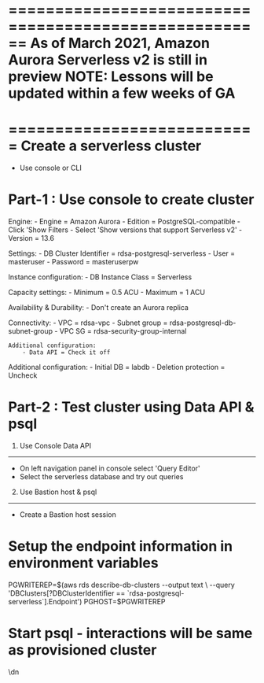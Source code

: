 ======================================================
As of March 2021, 
Amazon Aurora Serverless v2 is still in preview
NOTE: Lessons will be updated within a few weeks of GA
======================================================




===========================
Create a serverless cluster
===========================
* Use console or CLI

Part-1 : Use console to create cluster
======================================

Engine:
    - Engine = Amazon Aurora
    - Edition = PostgreSQL-compatible
    - Click 'Show Filters
        - Select 'Show versions that support Serverless v2'
    - Version = 13.6

Settings:
    - DB Cluster Identifier = rdsa-postgresql-serverless
    - User = masteruser
    - Password = masteruserpw

Instance configuration:
    - DB Instance Class = Serverless

Capacity settings:
    - Minimum = 0.5 ACU
    - Maximum = 1 ACU

Availability & Durability:
    - Don't create an Aurora replica

Connectivity:
    - VPC = rdsa-vpc
    - Subnet group = rdsa-postgresql-db-subnet-group
    - VPC SG = rdsa-security-group-internal

    Additional configuration:
        - Data API = Check it off

Additional configuration:
    - Initial DB = labdb
    - Deletion protection = Uncheck

Part-2 : Test cluster using Data API & psql
===========================================

1. Use Console Data API
-----------------------
* On left navigation panel in console select 'Query Editor'
* Select the serverless database and try out queries

2. Use Bastion host & psql
--------------------------
* Create a Bastion host session

# Setup the endpoint information in environment variables
PGWRITEREP=$(aws rds describe-db-clusters --output text \
                        --query 'DBClusters[?DBClusterIdentifier == `rdsa-postgresql-serverless`].Endpoint')
PGHOST=$PGWRITEREP

# Start psql - interactions will be same as provisioned cluster
\dn